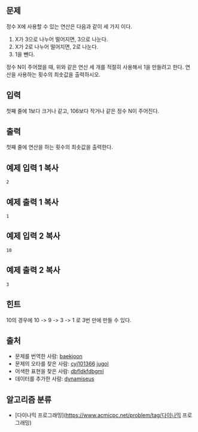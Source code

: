 ## 문제

정수 X에 사용할 수 있는 연산은 다음과 같이 세 가지 이다.

1. X가 3으로 나누어 떨어지면, 3으로 나눈다.
2. X가 2로 나누어 떨어지면, 2로 나눈다.
3. 1을 뺀다.

정수 N이 주어졌을 때, 위와 같은 연산 세 개를 적절히 사용해서 1을 만들려고 한다. 연산을 사용하는 횟수의 최솟값을 출력하시오.

## 입력

첫째 줄에 1보다 크거나 같고, 106보다 작거나 같은 정수 N이 주어진다.

## 출력

첫째 줄에 연산을 하는 횟수의 최솟값을 출력한다.

## 예제 입력 1 복사

```
2
```

## 예제 출력 1 복사

```
1
```

## 예제 입력 2 복사

```
10
```

## 예제 출력 2 복사

```
3
```

## 힌트

10의 경우에 10 -> 9 -> 3 -> 1 로 3번 만에 만들 수 있다.

## 출처

- 문제를 번역한 사람: [baekjoon](https://www.acmicpc.net/user/baekjoon)
- 문제의 오타를 찾은 사람: [cyj101366](https://www.acmicpc.net/user/cyj101366) [jugol](https://www.acmicpc.net/user/jugol)
- 어색한 표현을 찾은 사람: [dbfldkfdbgml](https://www.acmicpc.net/user/dbfldkfdbgml)
- 데이터를 추가한 사람: [dynamiseus](https://www.acmicpc.net/user/dynamiseus)

## 알고리즘 분류

- [다이나믹 프로그래밍](https://www.acmicpc.net/problem/tag/다이나믹 프로그래밍)